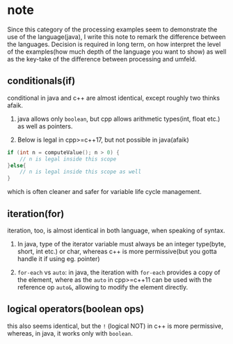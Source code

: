 # note

Since this category of the processing examples seem to demonstrate the use of the language(java), I write this note to remark the difference between the languages. Decision is required in long term, on how interpret the level of the examples(how much depth of the language you want to show) as well as the key-take of the difference between processing and umfeld.



## conditionals(if)


conditional in java and c++ are almost identical, except roughly two thinks afaik.

1. java allows only `boolean`, but cpp allows arithmetic types(int, float etc.) as well as pointers.


2. Below is legal in cpp>=c++17, but not possible in java(afaik)


```cpp
if (int n = computeValue(); n > 0) { 
    // n is legal inside this scope
}else{
    // n is legal inside this scope as well
}
```

which is often cleaner and safer for variable life cycle management.



## iteration(for)

iteration, too, is almost identical in both language, when speaking of syntax.

1. In java, type of the iterator variable must always be an integer type(byte, short, int etc.) or char, whereas c++ is more permissive(but you gotta handle it if using eg. pointer)


2. `for-each` vs `auto`: in java, the iteration with `for-each` provides a copy of the element, where as the `auto` in cpp>=c++11 can be used with the reference op `auto&`, allowing to modify the element directly.

## logical operators(boolean ops)

this also seems identical, but the `!` (logical NOT) in c++ is more permissive, whereas, in java, it works only with `boolean`.